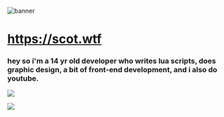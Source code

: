 ![banner](https://raw.githubusercontent.com/specowos/specowos/main/banner-git-transparent.png)

# https://scot.wtf
### hey so i'm a 14 yr old developer who writes lua scripts, does graphic design, a bit of front-end development, and i also do youtube.

![](https://komarev.com/ghpvc/?username=specowos&color=39D353)

![](https://github-readme-stats.vercel.app/api/top-langs/?username=specowos&layout=compact&theme=dark&title_color=FEFEFE&icon_color=55D24B&text_color=FEFEFE&border_color=30363D&bg_color=0D1117)
